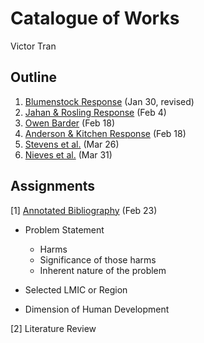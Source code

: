 # Catalogue of Works

Victor Tran

## Outline

1. [Blumenstock Response](https://vtran03.github.io/workshop/Blumenstock) (Jan 30, revised)
2. [Jahan & Rosling Response](https://vtran03.github.io/workshop/jahan_rosling) (Feb 4)
3. [Owen Barder](https://vtran03.github.io/workshop/owen_barder) (Feb 18)
4. [Anderson & Kitchen Response](https://vtran03.github.io/workshop/anderson_kitchen_response) (Feb 18)
5. [Stevens et al.](https://vtran03.github.io/workshop/stevens) (Mar 26)
5. [Nieves et al.](https://vtran03.github.io/workshop/nieves) (Mar 31)
## Assignments

[1] [Annotated Bibliography](https://vtran03.github.io/workshop/assignment_1) (Feb 23)
  - Problem Statement
    - Harms
    - Significance of those harms
    - Inherent nature of the problem
  - Selected LMIC or Region
  
  
  - Dimension of Human Development
  
  
 [2] Literature Review
